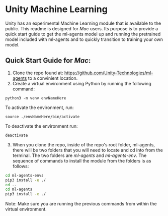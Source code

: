 # Unity Machine Learning
Unity has an experimental Machine Learning module that is available to the public. This readme is designed for *Mac* users. 
Its purpose is to provide a quick start guide to get the ml-agents model up and running the pretrained model included with ml-agents and to quickly transition to training your own model.

## Quick Start Guide for *Mac*:
1) Clone the repo found at: https://github.com/Unity-Technologies/ml-agents to a convinient location.
2) Create a virtual environment using Python by running the following command:
```
python3 -m venv envNameHere
```
To activate the environment, run:
```
source ./envNameHere/bin/activate
```
To deactivate the environment run:
```
deactivate
```
3) When you clone the repo, inside of the repo's root folder, ml-agents, there will be two folders that you will need to locate and cd into from the terminal. The two folders are *ml-agents* and *ml-agents-env*. The sequence of commands to install the module from the folders is as follows:
```sh
cd ml-agents-envs
pip3 install -e ./
cd ..
cd ml-agents
pip3 install -e ./
```
Note: Make sure you are running the previous commands from within the virtual environment.
